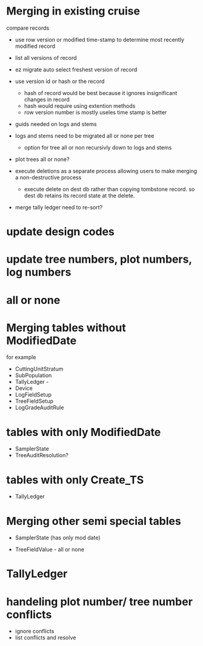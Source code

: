 # Merging in existing cruise

compare records 
 - use row version or modified time-stamp to determine most recently modified record
 - list all versions of record
 - ez migrate auto select freshest version of record
 - use version id or hash or the record
     - hash of record would be best because it ignores insignificant changes in record
     - hash would require using extention methods
     - row version number is mostly useles time stamp is better

 - guids needed on logs and stems 
 - logs and stems need to be migrated all or none per tree
     - option for tree all or non recursivly down to logs and stems
 - plot trees all or none?

 - execute deletions as a separate process allowing users to make merging a non-destructive process
     - execute delete on dest db rather than copying tombstone record. so dest db retains its record state at the delete. 
 - merge tally ledger need to re-sort?

# update design codes

# update tree numbers, plot numbers, log numbers

# all or none

# Merging tables without ModifiedDate
for example 

 - CuttingUnitStratum
 - SubPopulation
 - TallyLedger - 
 - Device
 - LogFieldSetup
 - TreeFieldSetup
 - LogGradeAuditRule

# tables with only ModifiedDate
 - SamplerState
 - TreeAuditResolution?

# tables with only Create_TS 
 - TallyLedger


# Merging other semi special tables
 - SamplerState (has only mod date)

 - TreeFieldValue - all or none

# TallyLedger

# handeling plot number/ tree number conflicts
 - ignore conflicts
 - list conflicts and resolve
